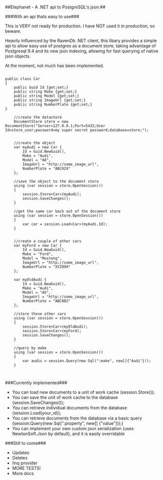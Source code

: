 ##Elephanet - A .NET api to PostgreSQL's json.##

###With an api thats easy to use###

This is VERY not ready for production.  I have NOT used it in production, so beware.

Heavily influenced by the RavenDb .NET client, this libary provides a simple api to allow easy use of postgres as a document store, taking advantage of Postgresql 9.4 and its new json indexing, allowing for fast querying of native json objects.

At the moment, not much has been implemented.

```

public class Car
{
 	public Guid Id {get;set;}
	public string Make {get;set;}
	public string Model {get;set;}
	public string ImageUrl {get;set;}
	public string NumberPlate {get;set;}
}

	//create the datastore
	DocumentStore store = new DocumentStore("Server=127.0.0.1;Port=5432;User Id=store_user;password=my super secret password;database=store;");
	
	
	//create the object
	var myAudi = new Car {
		Id = Guid.NewGuid(),
		Make = "Audi",
		Model = "A8",
		ImageUrl = "http://some_image_url",
		NumberPlate = "ABC029"
	};

	//save the object to the document store
	using (var session = store.OpenSession())
	{
		session.Store<Car>(myAudi);
		session.SaveChanges();
	}

	//get the same car back out of the document store
	using (var session = store.OpenSession())
	{
		var car = session.Load<Car>(myAudi.Id);
	}


	//create a couple of other cars	
	var myFord = new Car {
		Id = Guid.NewGuid(),
		Make = "Ford",
		Model = "Mustang",
		ImageUrl = "http://some_image_url",
		NumberPlate = "XYZ999"
	};

	var myOldAudi {
		Id = Guid.NewGuid(),
		Make = "Audi",
		Model = "A5",
		ImageUrl = "http://some_image_url",
		NumberPlate = "ABC002"
	};

	//store these other cars
	using (var session = store.OpenSession())
	{
		session.Store<Car>(myOldAudi);
		session.Store<Car>(myFord);
		session.SaveChanges();
	}

	//query by make
	using (var session = store.OpenSession())
	{
		var audis = session.Query(new Sql(":make", new[]{"Audi"}));
	}

	
```

###Currently implemented###

* You can load new documents to a unit of work cache (session.Store<T>());
* You can save the unit of work cache to the database (session.SaveChanges());
* You can retrieve individual documents from the database (session.Load<T>(your_id));
* You can retrieve documents from the database via a basic query (session.Query<T>(new Sql(":property", new[] {"value"}));)
* You can implement your own custom json serialization (uses NewtonSoft.Json by default), and it is easily overridable

###Still to come###

* Updates
* Deletes
* linq provider
* MORE TESTS!
* More docs
